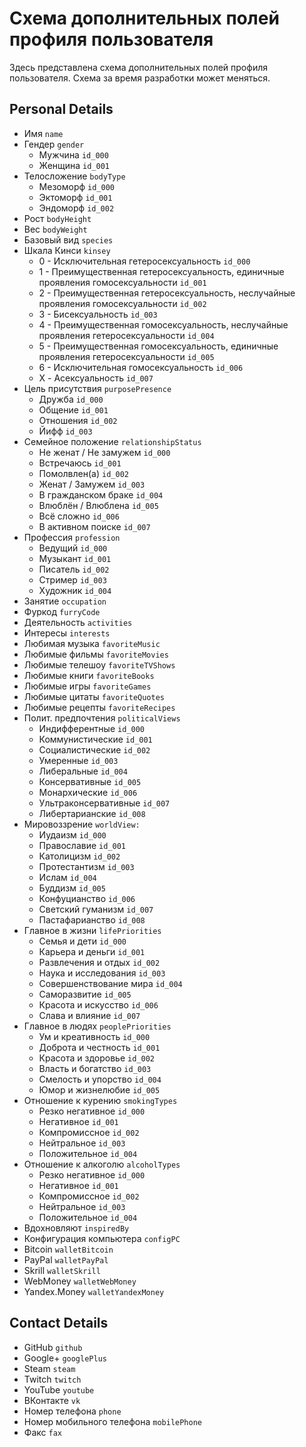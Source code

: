 # Схема дополнительных полей профиля пользователя

Здесь представлена схема дополнительных полей профиля пользователя. Схема за время разработки может меняться.

## Personal Details

- Имя `name`
- Гендер `gender`
  - Мужчина `id_000`
  - Женщина `id_001`
- Телосложение `bodyType`
  - Мезоморф `id_000`
  - Эктоморф `id_001`
  - Эндоморф `id_002`
- Рост `bodyHeight`
- Вес `bodyWeight`
- Базовый вид `species`
- Шкала Кинси `kinsey`
  - 0 - Исключительная гетеросексуальность `id_000`
  - 1 - Преимущественная гетеросексуальность, единичные проявления гомосексуальности `id_001`
  - 2 - Преимущественная гетеросексуальность, неслучайные проявления гомосексуальности `id_002`
  - 3 - Бисексуальность `id_003`
  - 4 - Преимущественная гомосексуальность, неслучайные проявления гетеросексуальности `id_004`
  - 5 - Преимущественная гомосексуальность, единичные проявления гетеросексуальности `id_005`
  - 6 - Исключительная гомосексуальность `id_006`
  - X - Асексуальность `id_007`
- Цель присутствия `purposePresence`
  - Дружба `id_000`
  - Общение `id_001`
  - Отношения `id_002`
  - Йифф `id_003`
- Семейное положение `relationshipStatus`
  - Не женат / Не замужем `id_000`
  - Встречаюсь `id_001`
  - Помолвлен(а) `id_002`
  - Женат / Замужем `id_003`
  - В гражданском браке `id_004`
  - Влюблён / Влюблена `id_005`
  - Всё сложно `id_006`
  - В активном поиске `id_007`
- Профессия `profession`
  - Ведущий `id_000`
  - Музыкант `id_001`
  - Писатель `id_002`
  - Стример `id_003`
  - Художник `id_004`
- Занятие `occupation`
- Фуркод `furryCode`
- Деятельность `activities`
- Интересы `interests`
- Любимая музыка `favoriteMusic`
- Любимые фильмы `favoriteMovies`
- Любимые телешоу `favoriteTVShows`
- Любимые книги `favoriteBooks`
- Любимые игры `favoriteGames`
- Любимые цитаты `favoriteQuotes`
- Любимые рецепты `favoriteRecipes`
- Полит. предпочтения `politicalViews`
  - Индифферентные `id_000`
  - Коммунистические `id_001`
  - Социалистичеcкие `id_002`
  - Умеренные `id_003`
  - Либеральные `id_004`
  - Консервативные `id_005`
  - Монархические `id_006`
  - Ультраконсервативные `id_007`
  - Либертарианские `id_008`
- Мировоззрение `worldView:`
  - Иудаизм `id_000`
  - Православие `id_001`
  - Католицизм `id_002`
  - Протестантизм `id_003`
  - Ислам `id_004`
  - Буддизм `id_005`
  - Конфуцианство `id_006`
  - Светский гуманизм `id_007`
  - Пастафарианство `id_008`
- Главное в жизни `lifePriorities`
  - Семья и дети `id_000`
  - Карьера и деньги `id_001`
  - Развлечения и отдых `id_002`
  - Наука и исследования `id_003`
  - Совершенствование мира `id_004`
  - Саморазвитие `id_005`
  - Красота и искусство `id_006`
  - Слава и влияние `id_007`
- Главное в людях `peoplePriorities`
  - Ум и креативность `id_000`
  - Доброта и честность `id_001`
  - Красота и здоровье `id_002`
  - Власть и богатство `id_003`
  - Смелость и упорство `id_004`
  - Юмор и жизнелюбие `id_005`
- Отношение к курению `smokingTypes`
  - Резко негативное `id_000`
  - Негативное `id_001`
  - Компромиссное `id_002`
  - Нейтральное `id_003`
  - Положительное `id_004`
- Отношение к алкоголю `alcoholTypes`
  - Резко негативное `id_000`
  - Негативное `id_001`
  - Компромиссное `id_002`
  - Нейтральное `id_003`
  - Положительное `id_004`
- Вдохновляют `inspiredBy`
- Конфигурация компьютера `configPC`
- Bitcoin `walletBitcoin`
- PayPal `walletPayPal`
- Skrill `walletSkrill`
- WebMoney `walletWebMoney`
- Yandex.Money `walletYandexMoney`

## Contact Details
- GitHub `github`
- Google+ `googlePlus`
- Steam `steam`
- Twitch `twitch`
- YouTube `youtube`
- ВКонтакте `vk`
- Номер телефона `phone`
- Номер мобильного телефона `mobilePhone`
- Факс `fax`

